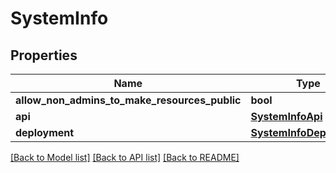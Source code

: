 # SystemInfo

## Properties
Name | Type | Description | Notes
------------ | ------------- | ------------- | -------------
**allow_non_admins_to_make_resources_public** | **bool** |  | [optional] 
**api** | [**SystemInfoApi**](SystemInfoApi.md) |  | [optional] 
**deployment** | [**SystemInfoDeployment**](SystemInfoDeployment.md) |  | [optional] 

[[Back to Model list]](../README.md#documentation-for-models) [[Back to API list]](../README.md#documentation-for-api-endpoints) [[Back to README]](../README.md)


